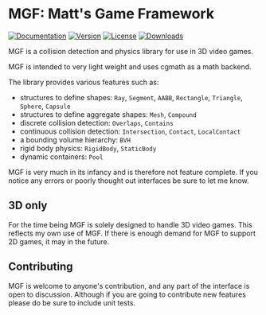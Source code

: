 # MGF: Matt's Game Framework

[![Documentation](https://docs.rs/mgf/badge.svg)](https://docs.rs/mgf)
[![Version](https://img.shields.io/crates/v/mgf.svg)](https://crates.io/crates/mgf)
[![License](https://img.shields.io/crates/l/mgf.svg)](https://github.com/DataAnalysisCosby/mgf/blob/master/LICENSE)
[![Downloads](https://img.shields.io/crates/d/mgf.svg)](https://crates.io/crates/mgf)

MGF is a collision detection and physics library for use in 3D video games.

MGF is intended to very light weight and uses cgmath as a math backend.

The library provides various features such as:

- structures to define shapes: `Ray`, `Segment`, `AABB`, `Rectangle`, `Triangle`, `Sphere`, `Capsule`
- structures to define aggregate shapes: `Mesh`, `Compound`
- discrete collision detection: `Overlaps`, `Contains`
- continuous collision detection: `Intersection`, `Contact`, `LocalContact`
- a bounding volume hierarchy: `BVH`
- rigid body physics: `RigidBody`, `StaticBody`
- dynamic containers: `Pool`

MGF is very much in its infancy and is therefore not feature complete. If you
notice any errors or poorly thought out interfaces be sure to let me know.

## 3D only

For the time being MGF is solely designed to handle 3D video games. This 
reflects my own use of MGF. If there is enough demand for MGF to support 2D
games, it may in the future.

## Contributing

MGF is welcome to anyone's contribution, and any part of the interface is open to 
discussion. Although if you are going to contribute new features please do 
be sure to include unit tests. 
